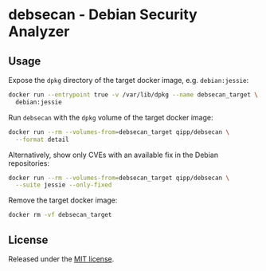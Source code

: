 # debsecan - Debian Security Analyzer

## Usage
Expose the `dpkg` directory of the target docker image, e.g. `debian:jessie`:

```sh
docker run --entrypoint true -v /var/lib/dpkg --name debsecan_target \
  debian:jessie
```

Run `debsecan` with the `dpkg` volume of the target docker image:

```sh
docker run --rm --volumes-from=debsecan_target qipp/debsecan \
  --format detail
```

Alternatively, show only CVEs with an available fix in the Debian repositories:

```sh
docker run --rm --volumes-from=debsecan_target qipp/debsecan \
  --suite jessie --only-fixed
```

Remove the target docker image:

```sh
docker rm -vf debsecan_target
```

## License
Released under the [MIT license](http://www.opensource.org/licenses/MIT).
